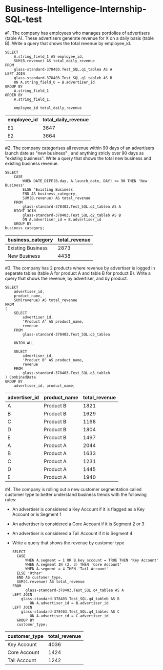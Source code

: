 # Business-Intelligence-Internship-SQL-test

#1. The company has employees who manages portfolios of advertisers (table A). These advertisers generate revenue for X on a daily basis (table B). Write a query that shows the total revenue by employee_id.

    SELECT
        A.string_field_1 AS employee_id,
        SUM(B.revenue) AS total_daily_revenue
    FROM
        glass-standard-378403.Test_SQL.q1_tablea AS A
    LEFT JOIN
        glass-standard-378403.Test_SQL.q1_tableb AS B 
        ON A.string_field_0 = B.advertiser_id
    GROUP BY
        A.string_field_1
    ORDER BY
        A.string_field_1;

        employee_id	total_daily_revenue	

| employee_id | total_daily_revenue |
|-------------|---------------------|
| E1          | 3647                |
| E2          | 3664                |

    
#2. The company categorises all revenue within 90 days of an advertisers launch date as "new business" , and anything stricly over 90 days as "existing business". Write a query that shows the total new business and existing business revenue.

    SELECT
        CASE
            WHEN DATE_DIFF(B.day, A.launch_date, DAY) <= 90 THEN 'New Business'
            ELSE 'Existing Business'
            END AS business_category,
            SUM(B.revenue) AS total_revenue
        FROM
            glass-standard-378403.Test_SQL.q2_tablea AS A
        RIGHT JOIN
            glass-standard-378403.Test_SQL.q2_tableb AS B 
            ON A.advertiser_id = B.advertiser_id
        GROUP BY
    business_category;

| business_category | total_revenue |
|-------------------|---------------|
| Existing Business | 2873          |
| New Business      | 4438          |

    
#3. The company has 2 products where revenue by advertiser is logged in separate tables (table A for product A and table B for product B). Write a query that shows the revenue, by advertiser, and by product.

    SELECT
        advertiser_id,
        product_name,
        SUM(revenue) AS total_revenue
    FROM
    (
        SELECT
            advertiser_id,
            'Product A' AS product_name,
            revenue
        FROM
            glass-standard-378403.Test_SQL.q3_tablea

        UNION ALL

        SELECT
            advertiser_id,
            'Product B' AS product_name,
            revenue
        FROM
            glass-standard-378403.Test_SQL.q3_tableb
    ) CombinedData
    GROUP BY
        advertiser_id, product_name;

| advertiser_id | product_name | total_revenue |
|---------------|--------------|---------------|
| A             | Product B    | 1821          |
| B             | Product B    | 1629          |
| C             | Product B    | 1168          |
| D             | Product B    | 1804          |
| E             | Product B    | 1497          |
| A             | Product A    | 2044          |
| B             | Product A    | 1633          |
| C             | Product A    | 1231          |
| D             | Product A    | 1445          |
| E             | Product A    | 1940          |


#4. The company is rolling out a new customer segmentation called customer type to better understand business trends with the following rules:
- An advertiser is considered a Key Account if it is flagged as a Key Account or is Segment 1
- An advertiser is considered a Core Account if it is Segment 2 or 3
- An advertiser is considered a Tail Account if it is Segment 4
- Write a query that shows the revenue by customer type
  
      SELECT
        CASE
            WHEN A.segment = 1 OR B.key_account = TRUE THEN 'Key Account'
            WHEN A.segment IN (2, 3) THEN 'Core Account'
            WHEN A.segment = 4 THEN 'Tail Account'
        ELSE 'Other' 
        END AS customer_type,
        SUM(C.revenue) AS total_revenue
      FROM
            glass-standard-378403.Test_SQL.q4_tablea AS A
      LEFT JOIN
          glass-standard-378403.Test_SQL.q4_tableb AS B 
              ON A.advertiser_id = B.advertiser_id
      LEFT JOIN
          glass-standard-378403.Test_SQL.q4_tablec AS C 
              ON A.advertiser_id = C.advertiser_id
        GROUP BY
        customer_type;
  
| customer_type | total_revenue |
|---------------|---------------|
| Key Account   | 4036          |
| Core Account  | 1424          |
| Tail Account  | 1242          |
